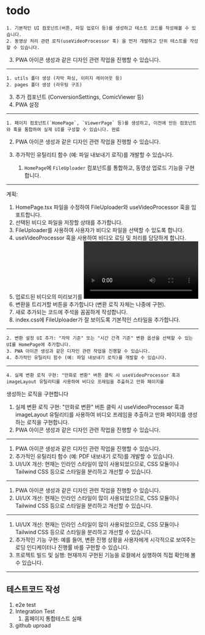   # todo
  
  
    1. 기본적인 UI 컴포넌트(버튼, 파일 업로더 등)를 생성하고 테스트 코드를 작성해볼 수 있습니다. 
    2. 동영상 처리 관련 로직(useVideoProcessor 훅) 을 먼저 개발하고 단위 테스트를 작성할 수 있습니다.  
3. PWA 아이콘 생성과 같은 디자인 관련 작업을 진행할 수 있습니다. 

---

    1. utils 폴더 생성 (자막 파싱, 이미지 레이아웃 등) 
    2. pages 폴더 생성 (라우팅 구조)
3. 추가 컴포넌트 (ConversionSettings, ComicViewer 등)
4. PWA 설정

---

    1. 페이지 컴포넌트(`HomePage`, `ViewerPage` 등)를 생성하고, 이전에 만든 컴포넌트와 훅을 통합하여 실제 UI를 구성할 수 있습니다. 완료
2. PWA 아이콘 생성과 같은 디자인 관련 작업을 진행할 수 있습니다. 
3. 추가적인 유틸리티 함수 (예: 파일 내보내기 로직)를 개발할 수 있습니다.

    1. `HomePage`에 `FileUploader` 컴포넌트를 통합하고, 동영상 업로드 기능을 구현합니다.

---
 계획:
   1. HomePage.tsx 파일을 수정하여 FileUploader와 useVideoProcessor 훅을 임포트합니다.
   2. 선택된 비디오 파일을 저장할 상태를 추가합니다.
   3. FileUploader를 사용하여 사용자가 비디오 파일을 선택할 수 있도록 합니다.
   4. useVideoProcessor 훅을 사용하여 비디오 로딩 및 처리를 담당하게 합니다.
   5. 업로드된 비디오의 미리보기를 <video> 태그를 사용하여 표시합니다.
   6. 변환을 트리거할 버튼을 추가합니다 (변환 로직 자체는 나중에 구현).
   7. 새로 추가되는 코드에 주석을 꼼꼼하게 작성합니다.
   8. index.css에 FileUploader가 잘 보이도록 기본적인 스타일을 추가합니다.

   ---

    2. 변환 설정 UI 추가: "자막 기준" 또는 "시간 간격 기준" 변환 옵션을 선택할 수 있는 UI를 HomePage에 추가합니다.
    3. PWA 아이콘 생성과 같은 디자인 관련 작업을 진행할 수 있습니다.
    4. 추가적인 유틸리티 함수 (예: 파일 내보내기 로직)를 개발할 수 있습니다.
---
    4. 실제 변환 로직 구현: "만화로 변환" 버튼 클릭 시 useVideoProcessor 훅과 imageLayout 유틸리티를 사용하여 비디오 프레임을 추출하고 만화 페이지를
생성하는 로직을 구현합니다

1. 실제 변환 로직 구현: "만화로 변환" 버튼 클릭 시 useVideoProcessor 훅과 imageLayout 유틸리티를 사용하여 비디오 프레임을 추출하고 만화 페이지를 생성하는 로직을 구현합니다.
2. PWA 아이콘 생성과 같은 디자인 관련 작업을 진행할 수 있습니다.
---
  1. PWA 아이콘 생성과 같은 디자인 관련 작업을 진행할 수 있습니다.
   2. 추가적인 유틸리티 함수 (예: PDF 내보내기 로직)를 개발할 수 있습니다.
   3. UI/UX 개선: 현재는 인라인 스타일이 많이 사용되었으므로, CSS 모듈이나 Tailwind CSS 등으로 스타일을 분리하고 개선할 수 있습니다.

   ---
1. PWA 아이콘 생성과 같은 디자인 관련 작업을 진행할 수 있습니다.
2. UI/UX 개선: 현재는 인라인 스타일이 많이 사용되었으므로, CSS 모듈이나 Tailwind CSS 등으로 스타일을 분리하고 개선할 수 있습니다.
---
   1. UI/UX 개선: 현재는 인라인 스타일이 많이 사용되었으므로, CSS 모듈이나 Tailwind CSS 등으로 스타일을 분리하고 개선할 수 있습니다.
   2. 추가적인 기능 구현: 예를 들어, 변환 진행 상황을 사용자에게 시각적으로 보여주는 로딩 인디케이터나 진행률 바를 구현할 수 있습니다.
   3. 프로젝트 빌드 및 실행: 현재까지 구현된 기능을 로컬에서 실행하여 직접 확인해 볼 수 있습니다.


   ---
   ## 테스트코드 작성
1. e2e test
2. Integration Test
    1. 홈페이지 통합테스트 실패
3. github uproad